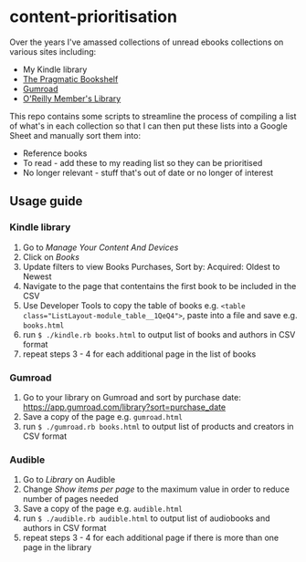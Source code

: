 # content-prioritisation

Over the years I've amassed collections of unread ebooks collections on various sites including:

 * My Kindle library
 * [The Pragmatic Bookshelf](https://pragprog.com)
 * [Gumroad](https://gumroad.com)
 * [O'Reilly Member's Library](https://members.oreilly.com/)
 
 This repo contains some scripts to streamline the process of compiling a list of what's in each collection so that I can
 then put these lists into a Google Sheet and manually sort them into:
 
 * Reference books
 * To read - add these to my reading list so they can be prioritised
 * No longer relevant - stuff that's out of date or no longer of interest

## Usage guide

### Kindle library

 1. Go to _Manage Your Content And Devices_
 2. Click on _Books_
 3. Update filters to view Books Purchases, Sort by: Acquired: Oldest to Newest
 4. Navigate to the page that contentains the first book to be included in the CSV 
 5. Use Developer Tools to copy the table of books e.g. `<table class="ListLayout-module_table__1QeQ4">`, paste into a file and save e.g. `books.html`
 6. run `$ ./kindle.rb books.html` to output list of books and authors in CSV format
 7. repeat steps 3 - 4 for each additional page in the list of books

### Gumroad

 1. Go to your library on Gumroad and sort by purchase date: https://app.gumroad.com/library?sort=purchase_date
 2. Save a copy of the page e.g. `gumroad.html`
 3. run `$ ./gumroad.rb books.html` to output list of products and creators in CSV format

### Audible

 1. Go to _Library_ on Audible
 2. Change _Show items per page_ to the maximum value in order to reduce number of pages needed
 3. Save a copy of the page e.g. `audible.html`
 4. run `$ ./audible.rb audible.html` to output list of audiobooks and authors in CSV format
 5. repeat steps 3 - 4 for each additional page if there is more than one page in the library
